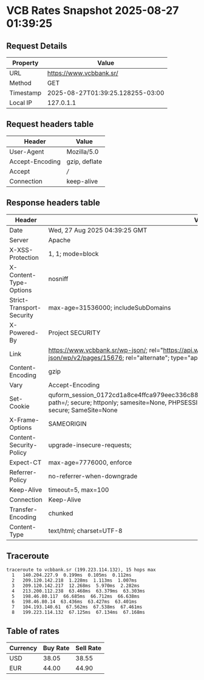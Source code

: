 # VCB Rates Snapshot 2025-08-27 01:39:25
## Request Details

| Property | Value |
|----------|-------|
| URL | https://www.vcbbank.sr/ |
| Method | GET |
| Timestamp | 2025-08-27T01:39:25.128255-03:00 |
| Local IP | 127.0.1.1 |
    
## Request headers table

| Header | Value |
|--------|-------|
| User-Agent | Mozilla/5.0 |
| Accept-Encoding | gzip, deflate |
| Accept | */* |
| Connection | keep-alive |

    
## Response headers table
| Header | Value |
|--------|-------|
| Date | Wed, 27 Aug 2025 04:39:25 GMT |
| Server | Apache |
| X-XSS-Protection | 1, 1; mode=block |
| X-Content-Type-Options | nosniff |
| Strict-Transport-Security | max-age=31536000; includeSubDomains |
| X-Powered-By | Project SECURITY |
| Link | <https://www.vcbbank.sr/wp-json/>; rel="https://api.w.org/", <https://www.vcbbank.sr/wp-json/wp/v2/pages/15676>; rel="alternate"; type="application/json", <https://www.vcbbank.sr/>; rel=shortlink |
| Content-Encoding | gzip |
| Vary | Accept-Encoding |
| Set-Cookie | quform_session_0172cd1a8ce4ffca979eec336c8836d5=z5JXq3oi0QaobggdutI8J7Vb7T84APjtyKvi8Tyr; path=/; secure; httponly; samesite=None, PHPSESSID=55f44a06ea1992d22cc5137513b5178f; path=/; secure; SameSite=None |
| X-Frame-Options | SAMEORIGIN |
| Content-Security-Policy | upgrade-insecure-requests; |
| Expect-CT | max-age=7776000, enforce |
| Referrer-Policy | no-referrer-when-downgrade |
| Keep-Alive | timeout=5, max=100 |
| Connection | Keep-Alive |
| Transfer-Encoding | chunked |
| Content-Type | text/html; charset=UTF-8 |

## Traceroute 

```
traceroute to vcbbank.sr (199.223.114.132), 15 hops max
  1   140.204.227.9  0.199ms  0.105ms  0.112ms 
  2   209.120.142.218  1.228ms  1.113ms  1.007ms 
  3   209.120.142.217  12.268ms  5.970ms  2.282ms 
  4   213.200.112.238  63.468ms  63.379ms  63.303ms 
  5   198.46.80.117  66.685ms  66.712ms  66.638ms 
  6   198.46.80.14  63.436ms  63.427ms  63.401ms 
  7   104.193.140.61  67.562ms  67.538ms  67.461ms 
  8   199.223.114.132  67.125ms  67.134ms  67.168ms 

```


## Table of rates

| Currency | Buy Rate | Sell Rate |
|----------|----------|-----------|
| USD | 38.05 | 38.55 |
| EUR | 44.00 | 44.90 |
